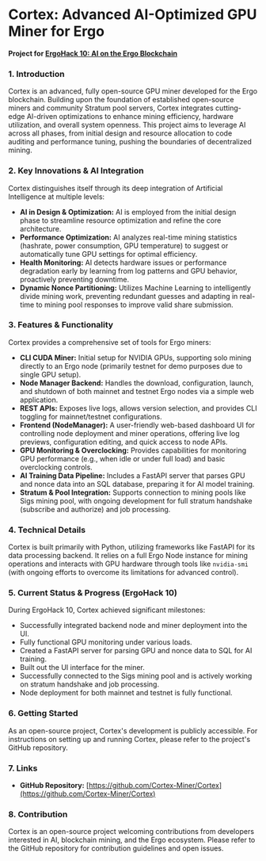# Cortex: Advanced AI-Optimized GPU Miner for Ergo

**Project for [ErgoHack 10: AI on the Ergo Blockchain](ergohack.md)**

### 1. Introduction

Cortex is an advanced, fully open-source GPU miner developed for the Ergo blockchain. Building upon the foundation of established open-source miners and community Stratum pool servers, Cortex integrates cutting-edge AI-driven optimizations to enhance mining efficiency, hardware utilization, and overall system openness. This project aims to leverage AI across all phases, from initial design and resource allocation to code auditing and performance tuning, pushing the boundaries of decentralized mining.

### 2. Key Innovations & AI Integration

Cortex distinguishes itself through its deep integration of Artificial Intelligence at multiple levels:

* **AI in Design & Optimization:** AI is employed from the initial design phase to streamline resource optimization and refine the core architecture.
* **Performance Optimization:** AI analyzes real-time mining statistics (hashrate, power consumption, GPU temperature) to suggest or automatically tune GPU settings for optimal efficiency.
* **Health Monitoring:** AI detects hardware issues or performance degradation early by learning from log patterns and GPU behavior, proactively preventing downtime.
* **Dynamic Nonce Partitioning:** Utilizes Machine Learning to intelligently divide mining work, preventing redundant guesses and adapting in real-time to mining pool responses to improve valid share submission.

### 3. Features & Functionality

Cortex provides a comprehensive set of tools for Ergo miners:

* **CLI CUDA Miner:** Initial setup for NVIDIA GPUs, supporting solo mining directly to an Ergo node (primarily testnet for demo purposes due to single GPU setup).
* **Node Manager Backend:** Handles the download, configuration, launch, and shutdown of both mainnet and testnet Ergo nodes via a simple web application.
* **REST APIs:** Exposes live logs, allows version selection, and provides CLI toggling for mainnet/testnet configurations.
* **Frontend (NodeManager):** A user-friendly web-based dashboard UI for controlling node deployment and miner operations, offering live log previews, configuration editing, and quick access to node APIs.
* **GPU Monitoring & Overclocking:** Provides capabilities for monitoring GPU performance (e.g., when idle or under full load) and basic overclocking controls.
* **AI Training Data Pipeline:** Includes a FastAPI server that parses GPU and nonce data into an SQL database, preparing it for AI model training.
* **Stratum & Pool Integration:** Supports connection to mining pools like Sigs mining pool, with ongoing development for full stratum handshake (subscribe and authorize) and job processing.

### 4. Technical Details

Cortex is built primarily with Python, utilizing frameworks like FastAPI for its data processing backend. It relies on a full Ergo Node instance for mining operations and interacts with GPU hardware through tools like `nvidia-smi` (with ongoing efforts to overcome its limitations for advanced control).

### 5. Current Status & Progress (ErgoHack 10)

During ErgoHack 10, Cortex achieved significant milestones:

* Successfully integrated backend node and miner deployment into the UI.
* Fully functional GPU monitoring under various loads.
* Created a FastAPI server for parsing GPU and nonce data to SQL for AI training.
* Built out the UI interface for the miner.
* Successfully connected to the Sigs mining pool and is actively working on stratum handshake and job processing.
* Node deployment for both mainnet and testnet is fully functional.

### 6. Getting Started

As an open-source project, Cortex's development is publicly accessible. For instructions on setting up and running Cortex, please refer to the project's GitHub repository.

### 7. Links

* **GitHub Repository:** [https://github.com/Cortex-Miner/Cortex](https://github.com/Cortex-Miner/Cortex)

### 8. Contribution

Cortex is an open-source project welcoming contributions from developers interested in AI, blockchain mining, and the Ergo ecosystem. Please refer to the GitHub repository for contribution guidelines and open issues.